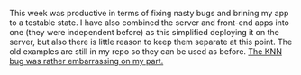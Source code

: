 This week was productive in terms of fixing nasty bugs and brining my app to a testable state.
I have also combined the server and front-end apps into one (they were independent before) as this simplified deploying it on the server, but also there is little reason to keep them separate at this point. The old examples are still in my repo so they can be used as before. [The KNN bug was rather embarrassing on my part.](https://github.com/nicknikolov/undergrad-final-project/commit/7225bcadc12e67ee0ab3b042567725355592697b)
